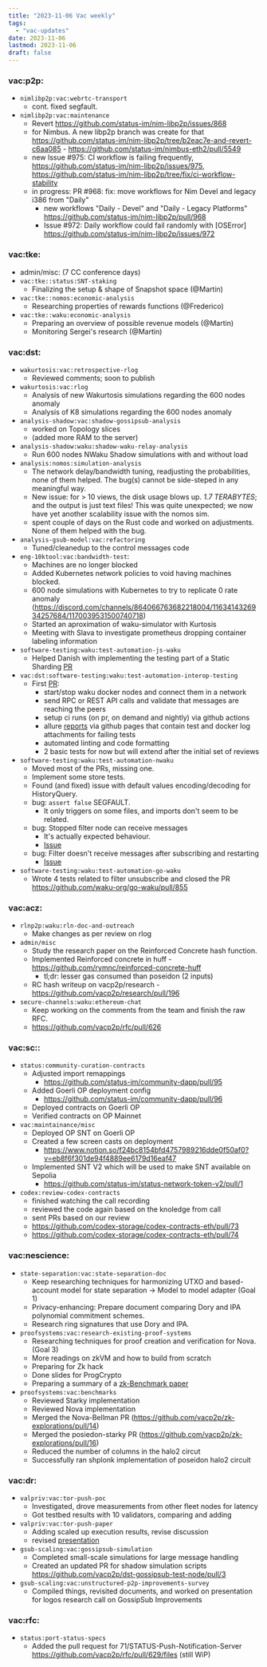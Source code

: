 ```yaml
---
title: "2023-11-06 Vac weekly"
tags:
  - "vac-updates"
date: 2023-11-06
lastmod: 2023-11-06
draft: false
---
```


### vac:p2p:
- `nimlibp2p:vac:webrtc-transport`
    - cont. fixed segfault.
- `nimlibp2p:vac:maintenance`
    - Revert https://github.com/status-im/nim-libp2p/issues/868 
    - for Nimbus. A new libp2p branch was create for that https://github.com/status-im/nim-libp2p/tree/b2eac7e-and-revert-c6aa085 - https://github.com/status-im/nimbus-eth2/pull/5549
    - new Issue #975: CI workflow is failing frequently, https://github.com/status-im/nim-libp2p/issues/975, https://github.com/status-im/nim-libp2p/tree/fix/ci-workflow-stability
    - in progress: PR #968: fix: move workflows for Nim Devel and legacy i386 from "Daily"
        - new workflows "Daily - Devel" and "Daily - Legacy Platforms" https://github.com/status-im/nim-libp2p/pull/968
        - Issue #972: Daily workflow could fail randomly with [OSError] https://github.com/status-im/nim-libp2p/issues/972

### vac:tke:
  - admin/misc: (7 CC conference days)
  - `vac:tke::status:SNT-staking`
    - Finalizing the setup & shape of Snapshot space (@Martin)
  - `vac:tke::nomos:economic-analysis`
    - Researching properties of rewards functions (@Frederico)
  - `vac:tke::waku:economic-analysis`
    - Preparing an overview of possible revenue models (@Martin)
    - Monitoring Sergei's research (@Martin)

### vac:dst:
- `wakurtosis:vac:retrospective-rlog`
    - Reviewed comments; soon to publish
- `wakurtosis:vac:rlog`
    - Analysis of new Wakurtosis simulations regarding the 600 nodes anomaly
    - Analysis of K8 simulations regarding the 600 nodes anomaly
- `analysis-shadow:vac:shadow-gossipsub-analysis`
    - worked on Topology slices
    - (added more RAM to the server)
- `analysis-shadow:waku:shadow-waku-relay-analysis`
    - Run 600 nodes NWaku Shadow simulations with and without load
- `analysis:nomos:simulation-analysis`
    - The network delay/bandwidth tuning, readjusting the probabilities, none of them helped. The bug(s) cannot be side-steped in any meaningful way.
    - New issue: for > 10 views, the disk usage blows up. *1.7 TERABYTES*; and the output is just text files! This was quite unexpected; we now have yet another scalability issue with the nomos sim.
    - spent couple of days on the Rust code and worked on adjustments. None of them helped with the bug.
- `analysis-gsub-model:vac:refactoring`
    - Tuned/cleanedup to the control messages code
- `eng-10ktool:vac:bandwidth-test`:
    - Machines are no longer blocked
    - Added Kubernetes network policies to void having machines blocked.
    - 600 node simulations with Kubernetes to try to replicate 0 rate anomaly (https://discord.com/channels/864066763682218004/1163414326934257684/1170039531500740718)
    - Started an aproximation of waku-simulator with Kurtosis
    - Meeting with Slava to investigate prometheus dropping container labeling information
- `software-testing:waku:test-automation-js-waku`
    - Helped Danish with implementing the testing part of a Static Sharding [PR](https://github.com/waku-org/js-waku/pull/1697/commits/762bc5ad6ecad1d41a4aa6ca9bd6e2832a4779ee)
- `vac:dst:software-testing:waku:test-automation-interop-testing`
    - First [PR](https://github.com/waku-org/waku-interop-tests/pull/1#pullrequestreview-1714207334):
        - start/stop waku docker nodes and connect them in a network
        - send RPC or REST API calls and validate that messages are reaching the peers
        - setup ci runs (on pr, on demand and nightly) via github actions
        - allure [reports](https://waku-org.github.io/waku-interop-tests/4/) via github pages that contain test and docker log attachments for failing tests
        - automated linting and code formatting
        - 2 basic tests for now but will extend after the initial set of reviews
- `software-testing:waku:test-automation-nwaku`
    - Moved most of the PRs, missing one.
    - Implement some store tests.
    - Found (and fixed) issue with default values encoding/decoding for HistoryQuery.
    - bug: `assert false` SEGFAULT.
        - It only triggers on some files, and imports don't seem to be related.
    - bug: Stopped filter node can receive messages
        - It's actually expected behaviour.
        - [Issue](https://github.com/waku-org/nwaku/issues/2178)
    - bug: Filter doesn't receive messages after subscribing and restarting
        - [Issue](https://github.com/waku-org/nwaku/issues/2175)
- `software-testing:waku:test-automation-go-waku`
    - Wrote 4 tests related to filter unsubscribe and closed the PR https://github.com/waku-org/go-waku/pull/855

### vac:acz:
- `rlnp2p:waku:rln-doc-and-outreach`
    - Make changes as per review on rlog
- `admin/misc`
    - Study the research paper on the Reinforced Concrete hash function.
    - Implemented Reinforced concrete in huff - https://github.com/rymnc/reinforced-concrete-huff
        - tl;dr: lesser gas consumed than  poseidon (2 inputs)
    - RC hash writeup on vacp2p/research - https://github.com/vacp2p/research/pull/196
- `secure-channels:waku:ethereum-chat`
    - Keep working on the comments from the team and finish the raw RFC.
    - https://github.com/vacp2p/rfc/pull/626

### vac:sc::
- `status:community-curation-contracts`
    - Adjusted import remappings
        - https://github.com/status-im/community-dapp/pull/95
    - Added Goerli OP deployment config
        - https://github.com/status-im/community-dapp/pull/96
    - Deployed contracts on Goerli OP
    - Verified contracts on OP Mainnet
- `vac:maintainance/misc`
    - Deployed OP SNT on Goerli OP
    - Created a few screen casts on deployment
        - https://www.notion.so/f24bc8154bfd4757989216dde0f50af0?v=eb8f6f301de94f4889ee6179d16eaf47
    - Implemented SNT V2 which will be used to make SNT available on Sepolia
        - https://github.com/status-im/status-network-token-v2/pull/1
- `codex:review-codex-contracts`
    - finished watching the call recording
    - reviewed the code again based on the knoledge from call
    - sent PRs based on our review
    - https://github.com/codex-storage/codex-contracts-eth/pull/73
    - https://github.com/codex-storage/codex-contracts-eth/pull/74

### vac:nescience:
- `state-separation:vac:state-separation-doc`
   - Keep researching techniques for harmonizing UTXO and based-account model for state separation -> Model to model adapter (Goal 1)
   - Privacy-enhancing: Prepare document comparing Dory and IPA polynomial commitment schemes.
   - Research ring signatures that use Dory and IPA.
- `proofsystems:vac:research-existing-proof-systems`
   - Researching techniques for proof creation and verification for Nova. (Goal 3)
   - More readings on zkVM and how to build from scratch
   - Preparing for Zk hack
   - Done slides for ProgCrypto
   - Preparing a summary of a [zk-Benchmark paper](https://eprint.iacr.org/2023/1503.pdf)
- `proofsystems:vac:benchmarks`
   - Reviewed Starky implementation
   - Reviewed Nova implementation
   - Merged the Nova-Bellman PR (https://github.com/vacp2p/zk-explorations/pull/14)
   - Merged the posiedon-starky PR (https://github.com/vacp2p/zk-explorations/pull/16)
   - Reduced the number of columns in the halo2 circut
   - Successfully ran shplonk implementation of poseidon halo2 circuit

### vac:dr:
- `valpriv:vac:tor-push-poc`
    - Investigated, drove measurements from other fleet nodes for latency
    - Got testbed results with 10 validators, comparing and adding
- `valpriv:vac:tor-push-paper`
    - Adding scaled up execution results, revise discussion
    - revised [presentation](https://docs.google.com/presentation/d/10icRYX3qh_B7B1bOzDSxX6QVOLru7QsCAO8K3RXLpyg/edit?usp=sharing)
- `gsub-scaling:vac:gossipsub-simulation`
  - Completed small-scale simulations for large message handling
  - Created an updated PR for shadow simulation scripts  https://github.com/vacp2p/dst-gossipsub-test-node/pull/3
- `gsub-scaling:vac:unstructured-p2p-improvements-survey`
  - Compiled things, revisited documents, and worked on presentation for logos research call on GossipSub Improvements

### vac:rfc:
- `status:port-status-specs`
    - Added the pull request for 71/STATUS-Push-Notification-Server https://github.com/vacp2p/rfc/pull/629/files (still WiP)


